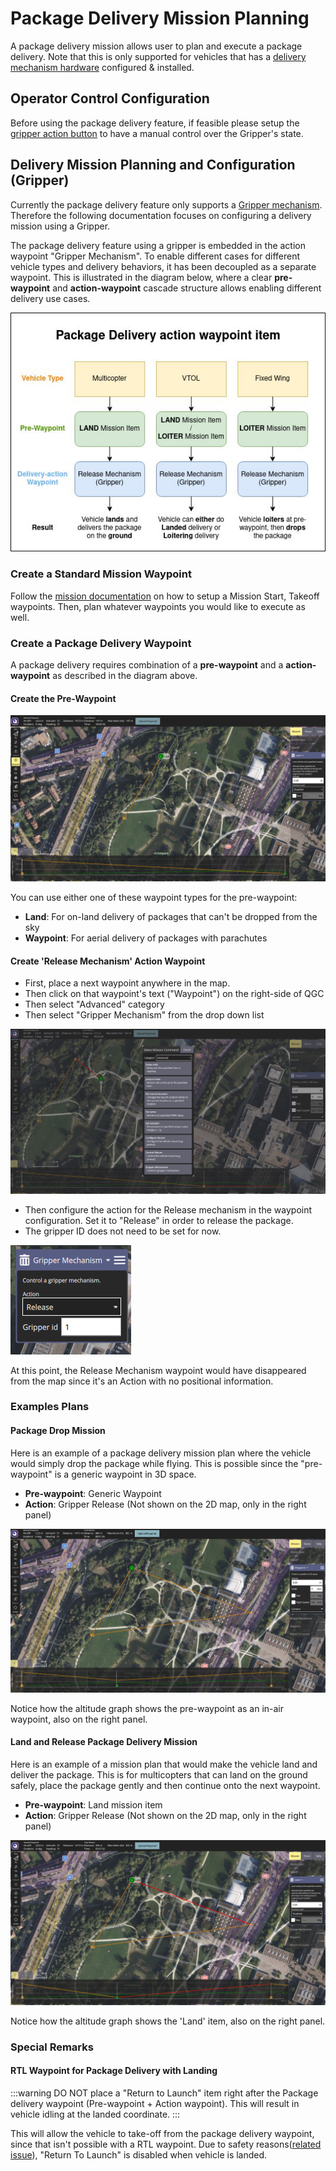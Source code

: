 # Package Delivery Mission Planning

A package delivery mission allows user to plan and execute a package delivery. Note that this is only supported for vehicles that has a [delivery mechanism hardware](../peripherals/gripper.md) configured & installed.


## Operator Control Configuration

Before using the package delivery feature, if feasible please setup the [gripper action button](../peripherals/gripper.md#griper-action-joystick-button-mapping-in-qgc) to have a manual control over the Gripper's state.


## Delivery Mission Planning and Configuration (Gripper)

Currently the package delivery feature only supports a [Gripper mechanism](../peripherals/gripper.md). Therefore the following documentation focuses on configuring a delivery mission using a Gripper.

The package delivery feature using a gripper is embedded in the action waypoint "Gripper Mechanism". To enable different cases for different vehicle types and delivery behaviors, it has been decoupled as a separate waypoint. This is illustrated in the diagram below, where a clear **pre-waypoint** and **action-waypoint** cascade structure allows enabling different delivery use cases.

![Package delivery action waypoint item methodology](../../assets/flying/package_delivery_action_waypoint_item.jpg)

### Create a Standard Mission Waypoint

Follow the [mission documentation](missions.md) on how to setup a Mission Start, Takeoff waypoints. Then, plan whatever waypoints you would like to execute as well.

### Create a Package Delivery Waypoint

A package delivery requires combination of a **pre-waypoint** and a **action-waypoint** as described in the diagram above.

#### Create the Pre-Waypoint

![Pre-waypoint as Land item](../../assets/flying/qgc_package_delivery_pre_land_waypoint.png)

You can use either one of these waypoint types for the pre-waypoint:

* **Land**: For on-land delivery of packages that can't be dropped from the sky
* **Waypoint**: For aerial delivery of packages with parachutes

#### Create 'Release Mechanism' Action Waypoint

* First, place a next waypoint anywhere in the map.
* Then click on that waypoint's text ("Waypoint") on the right-side of QGC
* Then select "Advanced" category
* Then select "Gripper Mechanism" from the drop down list

![Action waypoint](../../assets/flying/qgc_package_delivery_action_waypoint.png)

* Then configure the action for the Release mechanism in the waypoint configuration. Set it to "Release" in order to release the package.
* The gripper ID does not need to be set for now.

![Gripper action setting](../../assets/flying/qgc_mission_plan_gripper_action_setting.png)

At this point, the Release Mechanism waypoint would have disappeared from the map since it's an Action with no positional information.

### Examples Plans

#### Package Drop Mission

Here is an example of a package delivery mission plan where the vehicle would simply drop the package while flying. This is possible since the "pre-waypoint" is a generic waypoint in 3D space.

* **Pre-waypoint**: Generic Waypoint
* **Action**: Gripper Release (Not shown on the 2D map, only in the right panel)

![Package drop mission example](../../assets/flying/package_drop_mission_example.png)

Notice how the altitude graph shows the pre-waypoint as an in-air waypoint, also on the right panel.

#### Land and Release Package Delivery Mission

Here is an example of a mission plan that would make the vehicle land and deliver the package. This is for multicopters that can land on the ground safely, place the package gently and then continue onto the next waypoint.

* **Pre-waypoint**: Land mission item
* **Action**: Gripper Release (Not shown on the 2D map, only in the right panel)

![Land and Release example](../../assets/flying/land_and_release_package_delivery_mission_example.png)

Notice how the altitude graph shows the 'Land' item, also on the right panel.

### Special Remarks

#### RTL Waypoint for Package Delivery with Landing

:::warning
DO NOT place a "Return to Launch" item right after the Package delivery waypoint (Pre-waypoint + Action waypoint). This will result in vehicle idling at the landed coordinate.
:::

This will allow the vehicle to take-off from the package delivery waypoint, since that isn't possible with a RTL waypoint. Due to safety reasons([related issue](https://github.com/PX4/PX4-Autopilot/pull/20044)), "Return To Launch" is disabled when vehicle is landed.